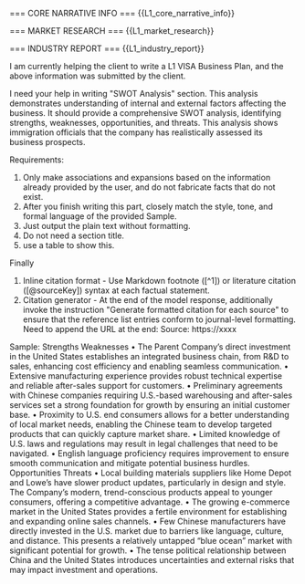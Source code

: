 === CORE NARRATIVE INFO ===
{{L1_core_narrative_info}}

=== MARKET RESEARCH ===
{{L1_market_research}}

=== INDUSTRY REPORT ===
{{L1_industry_report}}

I am currently helping the client to write a L1 VISA Business Plan, and the above information was submitted by the client.

I need your help in writing "SWOT Analysis" section.
This analysis demonstrates understanding of internal and external factors affecting the business. It should provide a comprehensive SWOT analysis, identifying strengths, weaknesses, opportunities, and threats. This analysis shows immigration officials that the company has realistically assessed its business prospects.

Requirements:
1. Only make associations and expansions based on the information already provided by the user, and do not fabricate facts that do not exist.
2. After you finish writing this part, closely match the style, tone, and formal language of the provided Sample.
3. Just output the plain text without formatting.
4. Do not need a section title.
5. use a table to show this.

Finally
1. Inline citation format - Use Markdown footnote ([^1]) or literature citation ([@sourceKey]) syntax at each factual statement.  
2. Citation generator - At the end of the model response, additionally invoke the instruction "Generate formatted citation for each source" to ensure that the reference list entries conform to journal-level formatting. Need to append the URL at the end: Source: https://xxxx

Sample:
Strengths        Weaknesses
•        The Parent Company’s direct investment in the United States establishes an integrated business chain, from R&D to sales, enhancing cost efficiency and enabling seamless communication.
•        Extensive manufacturing experience provides robust technical expertise and reliable after-sales support for customers.
•        Preliminary agreements with Chinese companies requiring U.S.-based warehousing and after-sales services set a strong foundation for growth by ensuring an initial customer base.
•        Proximity to U.S. end consumers allows for a better understanding of local market needs, enabling the Chinese team to develop targeted products that can quickly capture market share.        •        Limited knowledge of U.S. laws and regulations may result in legal challenges that need to be navigated.
•        English language proficiency requires improvement to ensure smooth communication and mitigate potential business hurdles.
Opportunities        Threats
•        Local building materials suppliers like Home Depot and Lowe’s have slower product updates, particularly in design and style. The Company’s modern, trend-conscious products appeal to younger consumers, offering a competitive advantage.
•        The growing e-commerce market in the United States provides a fertile environment for establishing and expanding online sales channels.
•        Few Chinese manufacturers have directly invested in the U.S. market due to barriers like language, culture, and distance. This presents a relatively untapped “blue ocean” market with significant potential for growth.        •        The tense political relationship between China and the United States introduces uncertainties and external risks that may impact investment and operations.